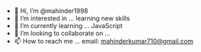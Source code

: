 - 👋 Hi, I’m @mahinder1998
- 👀 I’m interested in ... learning new skills
- 🌱 I’m currently learning ... JavaScript
- 💞️ I’m looking to collaborate on ...
- 📫 How to reach me ... email: mahinderkumar710@gmail.com

<!---
mahinder1998/mahinder1998 is a ✨ special ✨ repository because its `README.md` (this file) appears on your GitHub profile.
You can click the Preview link to take a look at your changes.
--->
